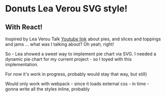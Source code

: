 # Donuts Lea Verou SVG style!

## With React!

Inspired by Lea Verou Talk [Youtube link](http://www.youtube.com/watch?v=eVnUDTtOLE0) about pies, and slices and toppings and jams ... what was I talking about? Oh yeah, right!

So - Lea showed a sweet way to implement pie chart via SVG. I needed a dynamic pie chart for my current project - so I toyed with this implementation.

For now it's work in progress, probably would stay that way, but still) 

Would only work with webpack - since it loads external css - in time - gonna write all the styles inline, probably